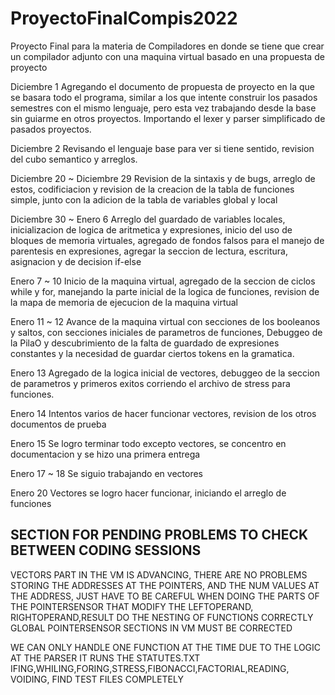 # ProyectoFinalCompis2022
 Proyecto Final para la materia de Compiladores en donde se tiene que crear un compilador adjunto con una maquina virtual basado en una propuesta de proyecto

Diciembre 1 Agregando el documento de propuesta de proyecto en la que se basara todo el programa, similar a los que intente construir los pasados semestres con el mismo lenguaje, pero esta vez trabajando desde la base sin guiarme en otros proyectos. Importando el lexer y parser simplificado de pasados proyectos.

Diciembre 2 Revisando el lenguaje base para ver si tiene sentido, revision del cubo semantico y arreglos.

Diciembre 20 ~ Diciembre 29 Revision de la sintaxis y de bugs, arreglo de estos, codificiacion y revision de la creacion de la tabla de funciones simple, junto con la adicion de la tabla de variables global y local

Diciembre 30 ~ Enero 6 Arreglo del guardado de variables locales, inicializacion de logica de aritmetica y expresiones, inicio del uso de bloques de memoria virtuales, agregado de fondos falsos para el manejo de parentesis en expresiones, agregar la seccion de lectura, escritura, asignacion y de decision if-else

Enero 7 ~ 10 Inicio de la maquina virtual, agregado de la seccion de ciclos while y for, manejando la parte inicial de la logica de funciones, revision de la mapa de memoria de ejecucion de la maquina virtual

Enero 11 ~ 12 Avance de la maquina virtual con secciones de los booleanos y saltos, con secciones iniciales de parametros de funciones, Debuggeo de la PilaO y descubrimiento de la falta de guardado de expresiones constantes y la necesidad de guardar ciertos tokens en la gramatica.

Enero 13 Agregado de la logica inicial de vectores, debuggeo de la seccion de parametros y primeros exitos corriendo el archivo de stress para funciones. 

Enero 14 Intentos varios de hacer funcionar vectores, revision de los otros documentos de prueba

Enero 15 Se logro terminar todo excepto vectores, se concentro en documentacion y se hizo una primera entrega

Enero 17 ~ 18 Se siguio trabajando en vectores

Enero 20 Vectores se logro hacer funcionar, iniciando el arreglo de funciones


## SECTION FOR PENDING PROBLEMS TO CHECK BETWEEN CODING SESSIONS ###
 VECTORS PART IN THE VM IS ADVANCING, THERE ARE NO PROBLEMS STORING THE ADDRESSES AT THE POINTERS, AND THE NUM VALUES AT THE ADDRESS, JUST HAVE TO BE CAREFUL WHEN DOING THE PARTS OF THE POINTERSENSOR THAT MODIFY THE LEFTOPERAND, RIGHTOPERAND,RESULT
 DO THE NESTING OF FUNCTIONS CORRECTLY
 GLOBAL POINTERSENSOR SECTIONS IN VM MUST BE CORRECTED

 WE CAN ONLY HANDLE ONE FUNCTION AT THE TIME DUE TO THE LOGIC AT THE PARSER
 IT RUNS THE STATUTES.TXT IFING,WHILING,FORING,STRESS,FIBONACCI,FACTORIAL,READING, VOIDING, FIND TEST FILES COMPLETELY
 